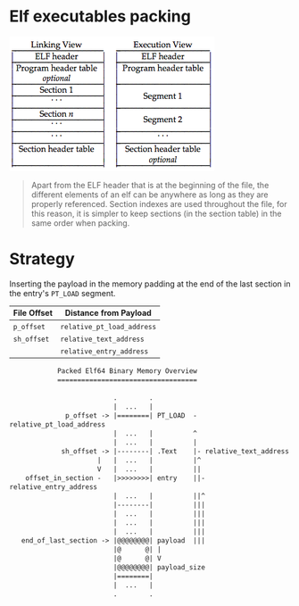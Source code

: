 # Elf executables packing

![](object_file_format.png)

> Apart from the ELF header that is at the beginning of the file, the different elements of an elf can be anywhere as long as they are properly referenced. Section indexes are used throughout the file, for this reason, it is simpler to keep sections (in the section table) in the same order when packing.

# Strategy

Inserting the payload in the memory padding at the end of the last section in the entry's `PT_LOAD` segment.

| File Offset | Distance from Payload      |
| ----------- | -------------------------- |
| `p_offset`  | `relative_pt_load_address` |
| `sh_offset` | `relative_text_address`    |
|             | `relative_entry_address`   |

```
            Packed Elf64 Binary Memory Overview
            ===================================

                          .        .
                          |  ...   |
              p_offset -> |========| PT_LOAD  - relative_pt_load_address
                          |  ...   |          ^
                          |  ...   |          |
             sh_offset -> |--------| .Text    |- relative_text_address
                      |   |  ...   |          |^
                      V   |  ...   |          ||
    offset_in_section -   |>>>>>>>>| entry    ||- relative_entry_address
                          |  ...   |          ||^
                          |--------|          |||
                          |  ...   |          |||
                          |  ...   |          |||
                          |  ...   |          |||
   end_of_last_section -> |@@@@@@@@| payload  |||
                          |@      @| |
                          |@      @| V
                          |@@@@@@@@| payload_size
                          |========|
                          |  ...   |
                          .        .

```
